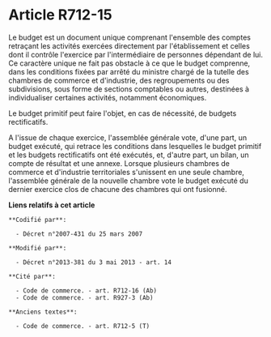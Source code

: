 # Article R712-15

Le budget est un document unique comprenant l'ensemble des comptes retraçant les activités exercées directement par
l'établissement et celles dont il contrôle l'exercice par l'intermédiaire de personnes dépendant de lui. Ce caractère unique
ne fait pas obstacle à ce que le budget comprenne, dans les conditions fixées par arrêté du ministre chargé de la tutelle des
chambres de commerce et d'industrie, des regroupements ou des subdivisions, sous forme de sections comptables ou autres,
destinées à individualiser certaines activités, notamment économiques. 

Le budget primitif peut faire l'objet, en cas de nécessité, de budgets rectificatifs.

A l'issue de chaque exercice, l'assemblée générale vote, d'une part, un budget exécuté, qui retrace les conditions dans
lesquelles le budget primitif et les budgets rectificatifs ont été exécutés, et, d'autre part, un bilan, un compte de
résultat et une annexe. Lorsque plusieurs chambres de commerce et d'industrie territoriales s'unissent en une seule chambre,
l'assemblée générale de la nouvelle chambre vote le budget exécuté du dernier exercice clos de chacune des chambres qui ont
fusionné.

**Liens relatifs à cet article**

	**Codifié par**:

	  - Décret n°2007-431 du 25 mars 2007

	**Modifié par**:

	  - Décret n°2013-381 du 3 mai 2013 - art. 14

	**Cité par**:

	  - Code de commerce. - art. R712-16 (Ab)
	  - Code de commerce. - art. R927-3 (Ab)

	**Anciens textes**:

	  - Code de commerce. - art. R712-5 (T)
